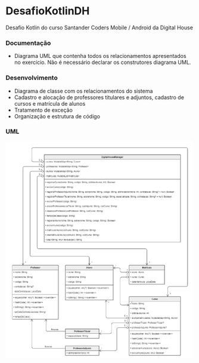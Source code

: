 # DesafioKotlinDH
Desafio Kotlin do curso Santander Coders Mobile / Android da Digital House

### Documentação
- Diagrama UML que contenha todos os relacionamentos apresentados no exercício. Não é necessário declarar os construtores diagrama UML.

### Desenvolvimento
- Diagrama de classe com os relacionamentos do sistema
- Cadastro e alocação de professores titulares e adjuntos, cadastro de cursos e matrícula de alunos
- Tratamento de exceção
- Organização e estrutura de código

### UML
![UML](https://github.com/mortarifabio/DesafioKotlinDH/blob/master/uml.png?raw=true)
